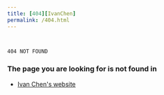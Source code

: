 ```yaml
---
title: [404][IvanChen]
permalink: /404.html
---
```



```markdown


404 NOT FOUND


```
### The page you are looking for is not found in 
- [Ivan Chen's website](ivanchen20.github.io)
